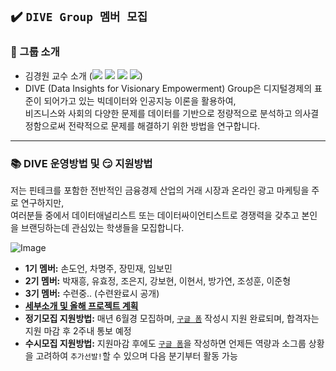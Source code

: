 ## ✔️ `DIVE Group 멤버 모집`

### :office: 그룹 소개
- 김경원 교수 소개 (<a href="https://sites.google.com/view/thekimk" target="_blank"><img src="https://img.shields.io/badge/Homepage-4285F4?style=flat-square&logo=Google&logoColor=white"/></a> <a href="https://scholar.google.com/citations?hl=ko&user=nHPe-4UAAAAJ&view_op=list_works&sortby=pubdate" target="_blank"><img src="https://img.shields.io/badge/Google Scholar-4285F4?style=flat-square&logo=Google Scholar&logoColor=white"/></a> <a href="https://www.youtube.com/channel/UCEYxJNI5dhnn_CdC9BEWTuA" target="_blank"><img src="https://img.shields.io/badge/YouTube-FF0000?style=flat-square&logo=YouTube&logoColor=white"/></a> <a href="https://github.com/thekimk" target="_blank"><img src="https://img.shields.io/badge/Github-181717?style=flat-square&logo=Github&logoColor=white"/></a>)
- DIVE (Data Insights for Visionary Empowerment) Group은 디지털경제의 표준이 되어가고 있는 빅데이터와 인공지능 이론을 활용하여,     
비즈니스와 사회의 다양한 문제를 데이터를 기반으로 정량적으로 분석하고 의사결정함으로써 전략적으로 문제를 해결하기 위한 방법을 연구합니다.    

---

### :books: DIVE 운영방법 및 :smirk: 지원방법

저는 핀테크를 포함한 전반적인 금융경제 산업의 거래 시장과 온라인 광고 마케팅을 주로 연구하지만,     
여러분들 중에서 데이터애널리스트 또는 데이터싸이언티스트로 경쟁력을 갖추고 본인을 브랜딩하는데 관심있는 학생들을 모집합니다.     

![Image](https://github.com/user-attachments/assets/a8ade96b-25b1-4f5b-8ab3-daa76e8b52ae)

- **1기 멤버:** 손도언, 차명주, 장민재, 임보민
- **2기 멤버:** 박재흥, 유효정, 조은지, 강보현, 이현서, 방가연, 조성훈, 이준형
- **3기 멤버:** 수련중.. (수련완료시 공개)
- [**세부소개 및 올해 프로젝트 계획**](https://github.com/thekimk/DEBA-Research/blob/main/%5B[Document]%5D/DEBA_Introduction_20250101.pdf)
- **정기모집 지원방법:** 매년 6월경 모집하며, [`구글 폼`](https://docs.google.com/forms/d/e/1FAIpQLScWGLWgGfGMFT8fkvSRSA-bgmcd6IUw1TA234tH05XEQOQCzw/viewform) 작성시 지원 완료되며, 합격자는 지원 마감 후 2주내 통보 예정
- **수시모집 지원방법:** 지원마감 후에도 [`구글 폼`](https://docs.google.com/forms/d/e/1FAIpQLScWGLWgGfGMFT8fkvSRSA-bgmcd6IUw1TA234tH05XEQOQCzw/viewform)을 작성하면 언제든 역량과 소그룹 상황을 고려하여 `추가선발!`할 수 있으며 다음 분기부터 활동 가능
